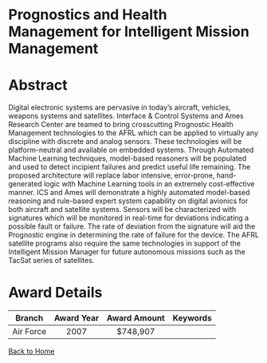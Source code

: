 
Prognostics and Health Management for Intelligent Mission Management
====================================================================

# Abstract


Digital electronic systems are pervasive in today’s aircraft, vehicles, weapons systems and satellites.  Interface & Control Systems and Ames Research Center are teamed to bring crosscutting Prognostic Health Management technologies to the AFRL which can be applied to virtually any discipline with discrete and analog sensors.  These technologies will be platform-neutral and available on embedded systems.  Through Automated Machine Learning techniques, model-based reasoners will be populated and used to detect incipient failures and predict useful life remaining. The proposed architecture will replace labor intensive, error-prone, hand-generated logic with Machine Learning tools in an extremely cost-effective manner.  ICS and Ames will demonstrate a highly automated model-based reasoning and rule-based expert system capability on digital avionics for both aircraft and satellite systems.  Sensors will be characterized with signatures which will be monitored in real-time for deviations indicating a possible fault or failure.  The rate of deviation from the signature will aid the Prognostic engine in determining the rate of failure for the device.  The AFRL satellite programs also require the same technologies in support of the Intelligent Mission Manager for future autonomous missions such as the TacSat series of satellites.  

# Award Details

|Branch|Award Year|Award Amount|Keywords|
| :---: | :---: | :---: | :---: |
|Air Force|2007|$748,907||
  
  


[Back to Home](https://github.com/chrischow/dod_sbir_awards#1298)